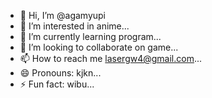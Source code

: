 - 👋 Hi, I’m @agamyupi
- 👀 I’m interested in anime...
- 🌱 I’m currently learning program...
- 💞️ I’m looking to collaborate on game...
- 📫 How to reach me lasergw4@gmail.com...
- 😄 Pronouns: kjkn...
- ⚡ Fun fact: wibu...

<!---
agamyupi/agamyupi is a ✨ special ✨ repository because its `README.md` (this file) appears on your GitHub profile.
You can click the Preview link to take a look at your changes.
--->
